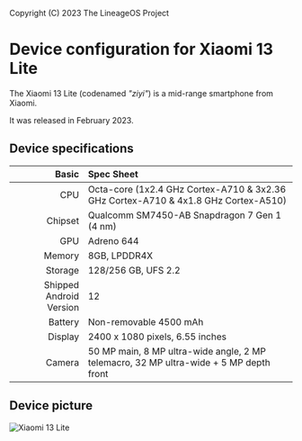 Copyright (C) 2023 The LineageOS Project

Device configuration for Xiaomi 13 Lite
=========================================

The Xiaomi 13 Lite (codenamed _"ziyi"_) is a mid-range smartphone from Xiaomi.

It was released in February 2023.

## Device specifications

Basic   | Spec Sheet
-------:|:-------------------------
CPU     | Octa-core (1x2.4 GHz Cortex-A710 & 3x2.36 GHz Cortex-A710 & 4x1.8 GHz Cortex-A510)
Chipset | Qualcomm SM7450-AB Snapdragon 7 Gen 1 (4 nm)
GPU     | Adreno 644
Memory  | 8GB, LPDDR4X
Storage | 128/256 GB, UFS 2.2
Shipped Android Version | 12
Battery | Non-removable 4500 mAh
Display | 2400 x 1080 pixels, 6.55 inches
Camera  | 50 MP main, 8 MP ultra-wide angle, 2 MP telemacro, 32 MP ultra-wide + 5 MP depth front

## Device picture

![Xiaomi 13 Lite](https://i02.appmifile.com/658_operator_sg/18/01/2023/4891b9639a364a9f189e26862a2e9464.png?f=webp)
